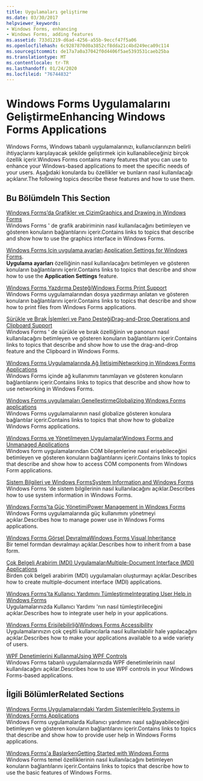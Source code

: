 ```yaml
---
title: Uygulamaları geliştirme
ms.date: 03/30/2017
helpviewer_keywords:
- Windows Forms, enhancing
- Windows Forms, adding features
ms.assetid: 733d1219-d6ad-4256-a55b-9eccf47f5a06
ms.openlocfilehash: 6c9287870d0a3852cf8dda21c4bd249eca09c114
ms.sourcegitcommit: de17a7a0a37042f0d4406f5ae5393531caeb25ba
ms.translationtype: MT
ms.contentlocale: tr-TR
ms.lasthandoff: 01/24/2020
ms.locfileid: "76744832"
---
```

# <a name="enhancing-windows-forms-applications"></a><span data-ttu-id="12533-102">Windows Forms Uygulamalarını Geliştirme</span><span class="sxs-lookup"><span data-stu-id="12533-102">Enhancing Windows Forms Applications</span></span>
<span data-ttu-id="12533-103">Windows Forms, Windows tabanlı uygulamalarınızı, kullanıcılarınızın belirli ihtiyaçlarını karşılayacak şekilde geliştirmek için kullanabileceğiniz birçok özellik içerir.</span><span class="sxs-lookup"><span data-stu-id="12533-103">Windows Forms contains many features that you can use to enhance your Windows-based applications to meet the specific needs of your users.</span></span> <span data-ttu-id="12533-104">Aşağıdaki konularda bu özellikler ve bunların nasıl kullanılacağı açıklanır.</span><span class="sxs-lookup"><span data-stu-id="12533-104">The following topics describe these features and how to use them.</span></span>  
  
## <a name="in-this-section"></a><span data-ttu-id="12533-105">Bu Bölümde</span><span class="sxs-lookup"><span data-stu-id="12533-105">In This Section</span></span>  
 [<span data-ttu-id="12533-106">Windows Forms’da Grafikler ve Çizim</span><span class="sxs-lookup"><span data-stu-id="12533-106">Graphics and Drawing in Windows Forms</span></span>](graphics-and-drawing-in-windows-forms.md)  
 <span data-ttu-id="12533-107">Windows Forms ' de grafik arabiriminin nasıl kullanılacağını betimleyen ve gösteren konuların bağlantılarını içerir.</span><span class="sxs-lookup"><span data-stu-id="12533-107">Contains links to topics that describe and show how to use the graphics interface in Windows Forms.</span></span>  
  
 <span data-ttu-id="12533-108">[Windows Forms Için uygulama ayarları](application-settings-for-windows-forms.md).</span><span class="sxs-lookup"><span data-stu-id="12533-108">[Application Settings for Windows Forms](application-settings-for-windows-forms.md).</span></span>  
 <span data-ttu-id="12533-109">**Uygulama ayarları** özelliğinin nasıl kullanılacağını betimleyen ve gösteren konuların bağlantılarını içerir.</span><span class="sxs-lookup"><span data-stu-id="12533-109">Contains links to topics that describe and show how to use the **Application Settings** feature.</span></span>  
  
 [<span data-ttu-id="12533-110">Windows Forms Yazdırma Desteği</span><span class="sxs-lookup"><span data-stu-id="12533-110">Windows Forms Print Support</span></span>](windows-forms-print-support.md)  
 <span data-ttu-id="12533-111">Windows Forms uygulamalarından dosya yazdırmayı anlatan ve gösteren konuların bağlantılarını içerir.</span><span class="sxs-lookup"><span data-stu-id="12533-111">Contains links to topics that describe and show how to print files from Windows Forms applications.</span></span>  
  
 [<span data-ttu-id="12533-112">Sürükle ve Bırak İşlemleri ve Pano Desteği</span><span class="sxs-lookup"><span data-stu-id="12533-112">Drag-and-Drop Operations and Clipboard Support</span></span>](drag-and-drop-operations-and-clipboard-support.md)  
 <span data-ttu-id="12533-113">Windows Forms ' de sürükle ve bırak özelliğinin ve panonun nasıl kullanılacağını betimleyen ve gösteren konuların bağlantılarını içerir.</span><span class="sxs-lookup"><span data-stu-id="12533-113">Contains links to topics that describe and show how to use the drag-and-drop feature and the Clipboard in Windows Forms.</span></span>  
  
 [<span data-ttu-id="12533-114">Windows Forms Uygulamalarında Ağ İletişimi</span><span class="sxs-lookup"><span data-stu-id="12533-114">Networking in Windows Forms Applications</span></span>](networking-in-windows-forms-applications.md)  
 <span data-ttu-id="12533-115">Windows Forms içinde ağ kullanımını tanımlayan ve gösteren konuların bağlantılarını içerir.</span><span class="sxs-lookup"><span data-stu-id="12533-115">Contains links to topics that describe and show how to use networking in Windows Forms.</span></span>  
  
 [<span data-ttu-id="12533-116">Windows Forms uygulamaları Genelleştirme</span><span class="sxs-lookup"><span data-stu-id="12533-116">Globalizing Windows Forms applications</span></span>](globalizing-windows-forms.md)  
 <span data-ttu-id="12533-117">Windows Forms uygulamalarının nasıl globalize gösteren konulara bağlantılar içerir.</span><span class="sxs-lookup"><span data-stu-id="12533-117">Contains links to topics that show how to globalize Windows Forms applications.</span></span>  
  
 [<span data-ttu-id="12533-118">Windows Forms ve Yönetilmeyen Uygulamalar</span><span class="sxs-lookup"><span data-stu-id="12533-118">Windows Forms and Unmanaged Applications</span></span>](windows-forms-and-unmanaged-applications.md)  
 <span data-ttu-id="12533-119">Windows form uygulamalarından COM bileşenlerine nasıl erişebileceğini betimleyen ve gösteren konuların bağlantılarını içerir.</span><span class="sxs-lookup"><span data-stu-id="12533-119">Contains links to topics that describe and show how to access COM components from Windows Form applications.</span></span>  
  
 [<span data-ttu-id="12533-120">Sistem Bilgileri ve Windows Forms</span><span class="sxs-lookup"><span data-stu-id="12533-120">System Information and Windows Forms</span></span>](system-information-and-windows-forms.md)  
 <span data-ttu-id="12533-121">Windows Forms 'de sistem bilgilerinin nasıl kullanılacağını açıklar.</span><span class="sxs-lookup"><span data-stu-id="12533-121">Describes how to use system information in Windows Forms.</span></span>  
  
 [<span data-ttu-id="12533-122">Windows Forms'ta Güç Yönetimi</span><span class="sxs-lookup"><span data-stu-id="12533-122">Power Management in Windows Forms</span></span>](power-management-in-windows-forms.md)  
 <span data-ttu-id="12533-123">Windows Forms uygulamalarında güç kullanımını yönetmeyi açıklar.</span><span class="sxs-lookup"><span data-stu-id="12533-123">Describes how to manage power use in Windows Forms applications.</span></span>  
  
 [<span data-ttu-id="12533-124">Windows Forms Görsel Devralma</span><span class="sxs-lookup"><span data-stu-id="12533-124">Windows Forms Visual Inheritance</span></span>](windows-forms-visual-inheritance.md)  
 <span data-ttu-id="12533-125">Bir temel formdan devralmayı açıklar.</span><span class="sxs-lookup"><span data-stu-id="12533-125">Describes how to inherit from a base form.</span></span>  
  
 [<span data-ttu-id="12533-126">Çok Belgeli Arabirim (MDI) Uygulamaları</span><span class="sxs-lookup"><span data-stu-id="12533-126">Multiple-Document Interface (MDI) Applications</span></span>](multiple-document-interface-mdi-applications.md)  
 <span data-ttu-id="12533-127">Birden çok belgeli arabirim (MDI) uygulamaları oluşturmayı açıklar.</span><span class="sxs-lookup"><span data-stu-id="12533-127">Describes how to create multiple-document interface (MDI) applications.</span></span>  
  
 [<span data-ttu-id="12533-128">Windows Forms'ta Kullanıcı Yardımını Tümleştirme</span><span class="sxs-lookup"><span data-stu-id="12533-128">Integrating User Help in Windows Forms</span></span>](integrating-user-help-in-windows-forms.md)  
 <span data-ttu-id="12533-129">Uygulamalarınızda Kullanıcı Yardımı 'nın nasıl tümleştirileceğini açıklar.</span><span class="sxs-lookup"><span data-stu-id="12533-129">Describes how to integrate user help in your applications.</span></span>  
  
 [<span data-ttu-id="12533-130">Windows Forms Erişilebilirliği</span><span class="sxs-lookup"><span data-stu-id="12533-130">Windows Forms Accessibility</span></span>](windows-forms-accessibility.md)  
 <span data-ttu-id="12533-131">Uygulamalarınızın çok çeşitli kullanıcılarla nasıl kullanılabilir hale yapılacağını açıklar.</span><span class="sxs-lookup"><span data-stu-id="12533-131">Describes how to make your applications available to a wide variety of users.</span></span>  
  
 [<span data-ttu-id="12533-132">WPF Denetimlerini Kullanma</span><span class="sxs-lookup"><span data-stu-id="12533-132">Using WPF Controls</span></span>](using-wpf-controls.md)  
 <span data-ttu-id="12533-133">Windows Forms tabanlı uygulamalarınızda WPF denetimlerinin nasıl kullanılacağını açıklar.</span><span class="sxs-lookup"><span data-stu-id="12533-133">Describes how to use WPF controls in your Windows Forms-based applications.</span></span>  
  
## <a name="related-sections"></a><span data-ttu-id="12533-134">İlgili Bölümler</span><span class="sxs-lookup"><span data-stu-id="12533-134">Related Sections</span></span>  
 [<span data-ttu-id="12533-135">Windows Forms Uygulamalarındaki Yardım Sistemleri</span><span class="sxs-lookup"><span data-stu-id="12533-135">Help Systems in Windows Forms Applications</span></span>](help-systems-in-windows-forms-applications.md)  
 <span data-ttu-id="12533-136">Windows Forms uygulamalarda Kullanıcı yardımını nasıl sağlayabileceğini betimleyen ve gösteren konuların bağlantılarını içerir.</span><span class="sxs-lookup"><span data-stu-id="12533-136">Contains links to topics that describe and show how to provide user help in Windows Forms applications.</span></span>  
  
 [<span data-ttu-id="12533-137">Windows Forms'a Başlarken</span><span class="sxs-lookup"><span data-stu-id="12533-137">Getting Started with Windows Forms</span></span>](../getting-started-with-windows-forms.md)  
 <span data-ttu-id="12533-138">Windows Forms temel özelliklerinin nasıl kullanılacağını betimleyen konuların bağlantılarını içerir.</span><span class="sxs-lookup"><span data-stu-id="12533-138">Contains links to topics that describe how to use the basic features of Windows Forms.</span></span>
